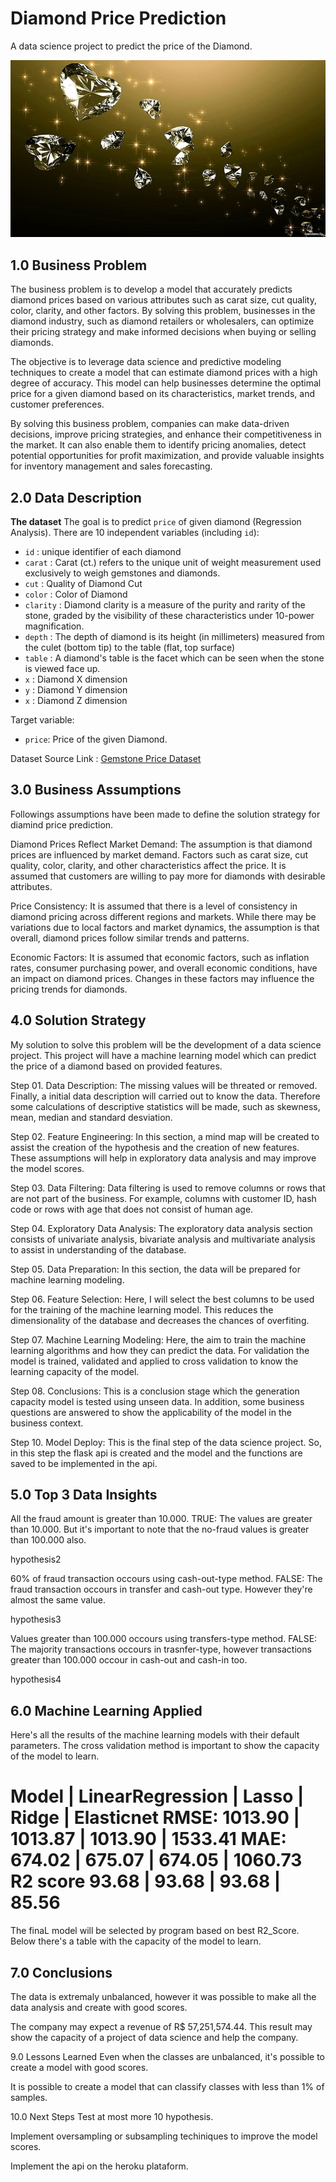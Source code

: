 # Diamond Price Prediction
A data science project to predict the price of the Diamond.

<img src="https://github.com/Bhardwaj-Saurabh/Diamond_Price_Prediction/blob/master/reports/figures/diamond-diamond.jpeg">

## 1.0 Business Problem
The business problem is to develop a model that accurately predicts diamond prices based on various attributes such as carat size, cut quality, color, clarity, and other factors. By solving this problem, businesses in the diamond industry, such as diamond retailers or wholesalers, can optimize their pricing strategy and make informed decisions when buying or selling diamonds.

The objective is to leverage data science and predictive modeling techniques to create a model that can estimate diamond prices with a high degree of accuracy. This model can help businesses determine the optimal price for a given diamond based on its characteristics, market trends, and customer preferences.

By solving this business problem, companies can make data-driven decisions, improve pricing strategies, and enhance their competitiveness in the market. It can also enable them to identify pricing anomalies, detect potential opportunities for profit maximization, and provide valuable insights for inventory management and sales forecasting.

## 2.0 Data Description
**The dataset** The goal is to predict `price` of given diamond (Regression Analysis).
There are 10 independent variables (including `id`):

* `id` : unique identifier of each diamond
* `carat` : Carat (ct.) refers to the unique unit of weight measurement used exclusively to weigh gemstones and diamonds.
* `cut` : Quality of Diamond Cut
* `color` : Color of Diamond
* `clarity` : Diamond clarity is a measure of the purity and rarity of the stone, graded by the visibility of these characteristics under 10-power magnification.
* `depth` : The depth of diamond is its height (in millimeters) measured from the culet (bottom tip) to the table (flat, top surface)
* `table` : A diamond's table is the facet which can be seen when the stone is viewed face up.
* `x` : Diamond X dimension
* `y` : Diamond Y dimension
* `x` : Diamond Z dimension

Target variable:
* `price`: Price of the given Diamond.

Dataset Source Link :
[Gemstone Price Dataset](https://www.kaggle.com/competitions/playground-series-s3e8/data?select=train.csv)

## 3.0 Business Assumptions
Followings assumptions have been made to define the solution strategy for diamind price prediction.

Diamond Prices Reflect Market Demand: The assumption is that diamond prices are influenced by market demand. Factors such as carat size, cut quality, color, clarity, and other characteristics affect the price. It is assumed that customers are willing to pay more for diamonds with desirable attributes.

Price Consistency: It is assumed that there is a level of consistency in diamond pricing across different regions and markets. While there may be variations due to local factors and market dynamics, the assumption is that overall, diamond prices follow similar trends and patterns.

Economic Factors: It is assumed that economic factors, such as inflation rates, consumer purchasing power, and overall economic conditions, have an impact on diamond prices. Changes in these factors may influence the pricing trends for diamonds.

## 4.0 Solution Strategy
My solution to solve this problem will be the development of a data science project. This project will have a machine learning model which can predict the price of a diamond based on provided features.

Step 01. Data Description: The missing values will be threated or removed. Finally, a initial data description will carried out to know the data. Therefore some calculations of descriptive statistics will be made, such as skewness, mean, median and standard desviation.

Step 02. Feature Engineering: In this section, a mind map will be created to assist the creation of the hypothesis and the creation of new features. These assumptions will help in exploratory data analysis and may improve the model scores.

Step 03. Data Filtering: Data filtering is used to remove columns or rows that are not part of the business. For example, columns with customer ID, hash code or rows with age that does not consist of human age.

Step 04. Exploratory Data Analysis: The exploratory data analysis section consists of univariate analysis, bivariate analysis and multivariate analysis to assist in understanding of the database.

Step 05. Data Preparation: In this section, the data will be prepared for machine learning modeling.

Step 06. Feature Selection: Here, I will select the best columns to be used for the training of the machine learning model. This reduces the dimensionality of the database and decreases the chances of overfiting.

Step 07. Machine Learning Modeling: Here, the aim to train the machine learning algorithms and how they can predict the data. For validation the model is trained, validated and applied to cross validation to know the learning capacity of the model.

Step 08. Conclusions: This is a conclusion stage which the generation capacity model is tested using unseen data. In addition, some business questions are answered to show the applicability of the model in the business context.

Step 10. Model Deploy: This is the final step of the data science project. So, in this step the flask api is created and the model and the functions are saved to be implemented in the api.

## 5.0 Top 3 Data Insights
All the fraud amount is greater than 10.000.
TRUE: The values are greater than 10.000. But it's important to note that the no-fraud values is greater than 100.000 also.

hypothesis2

60% of fraud transaction occours using cash-out-type method.
FALSE: The fraud transaction occours in transfer and cash-out type. However they're almost the same value.

hypothesis3

Values greater than 100.000 occours using transfers-type method.
FALSE: The majority transactions occours in trasnfer-type, however transactions greater than 100.000 occour in cash-out and cash-in too.

hypothesis4

## 6.0 Machine Learning Applied
Here's all the results of the machine learning models with their default parameters. The cross validation method is important to show the capacity of the model to learn.

Model | LinearRegression | Lasso  | Ridge | Elasticnet
RMSE: 1013.90 | 1013.87 | 1013.90 | 1533.41
MAE: 674.02 | 675.07 | 674.05 | 1060.73
R2 score 93.68 | 93.68 | 93.68 | 85.56
===================================
The finaL model will be selected by program based on best R2_Score. Below there's a table with the capacity of the model to learn.

## 7.0 Conclusions
The data is extremaly unbalanced, however it was possible to make all the data analysis and create with good scores.

The company may expect a revenue of R$ 57,251,574.44. This result may show the capacity of a project of data science and help the company.

9.0 Lessons Learned
Even when the classes are unbalanced, it's possible to create a model with good scores.

It is possible to create a model that can classify classes with less than 1% of samples.

10.0 Next Steps
Test at most more 10 hypothesis.

Implement oversampling or subsampling techiniques to improve the model scores.

Implement the api on the heroku plataform.
